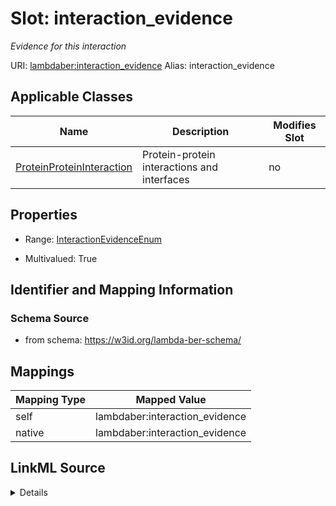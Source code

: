 

# Slot: interaction_evidence 


_Evidence for this interaction_





URI: [lambdaber:interaction_evidence](https://w3id.org/lambda-ber-schema/interaction_evidence)
Alias: interaction_evidence

<!-- no inheritance hierarchy -->





## Applicable Classes

| Name | Description | Modifies Slot |
| --- | --- | --- |
| [ProteinProteinInteraction](ProteinProteinInteraction.md) | Protein-protein interactions and interfaces |  no  |






## Properties

* Range: [InteractionEvidenceEnum](InteractionEvidenceEnum.md)

* Multivalued: True




## Identifier and Mapping Information






### Schema Source


* from schema: https://w3id.org/lambda-ber-schema/




## Mappings

| Mapping Type | Mapped Value |
| ---  | ---  |
| self | lambdaber:interaction_evidence |
| native | lambdaber:interaction_evidence |




## LinkML Source

<details>
```yaml
name: interaction_evidence
description: Evidence for this interaction
from_schema: https://w3id.org/lambda-ber-schema/
rank: 1000
alias: interaction_evidence
owner: ProteinProteinInteraction
domain_of:
- ProteinProteinInteraction
range: InteractionEvidenceEnum
multivalued: true

```
</details>